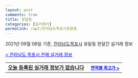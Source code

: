 ```yaml
---
layout: post
comments: true
title: 유달동
categories: [실거래가]
permalink: /apt/전라남도목포시유달동
---
```


2021년 09월 06일 기준, <a href="/apt/전라남도목포시">전라남도목포시</a> 유달동 한달간 실거래 정보

<a style="color: blue;" href="/apt/전라남도목포시">< 전라남도 목포시 전체 실거래 정보</a>
<!---- start ---->
<table>
  <tr>
    <td colspan="4" style="font-weight: bold;"><a href="/apt/전라남도목포시유달동{name_without_space}">오늘 등록된 실거래 정보가 없습니다</a> &nbsp;&nbsp;&nbsp; <a style="color: blue; font-size: smaller;" href="/apt/전라남도목포시유달동{name_without_space}">면적별 최고가 ></a></td>
  </tr>
    
</table>
<!---- end ---->
    